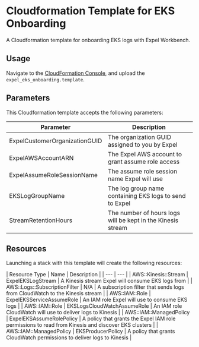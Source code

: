 # Cloudformation Template for EKS Onboarding
A Cloudformation template for onboarding EKS logs with Expel Workbench.

## Usage

Navigate to the [CloudFormation Console](https://console.aws.amazon.com/cloudformation/home?#/stacks/create/template), and upload the `expel_eks_onboarding.template`.

## Parameters

This Cloudformation template accepts the following parameters:

| Parameter | Description |
| --- | --- |
| ExpelCustomerOrganizationGUID | The organization GUID assigned to you by Expel |
| ExpelAWSAccountARN | The Expel AWS account to grant assume role access |
| ExpelAssumeRoleSessionName | The assume role session name Expel will use |
| EKSLogGroupName | The log group name containing EKS logs to send to Expel |
| StreamRetentionHours | The number of hours logs will be kept in the Kinesis stream |

## Resources

Launching a stack with this template will create the following resources:

| Resource Type | Name | Description |
| --- | --- |
| AWS::Kinesis::Stream | ExpelEKSLogStream | A Kinesis stream Expel will consume EKS logs from |
| AWS::Logs::SubscriptionFilter | N/A | A subscription filter that sends logs from CloudWatch to the Kinesis stream |
| AWS::IAM::Role | ExpelEKSServiceAssumeRole | An IAM role Expel will use to consume EKS logs |
| AWS::IAM::Role | EKSLogsCloudWatchAssumeRole | An IAM role CloudWatch will use to deliver logs to Kinesis |
| AWS::IAM::ManagedPolicy | ExpelEKSAssumeRolePolicy | A policy that grants the Expel IAM role permissions to read from Kinesis and discover EKS clusters |
| AWS::IAM::ManagedPolicy | EKSProducerPolicy | A policy that grants CloudWatch permissions to deliver logs to Kinesis |